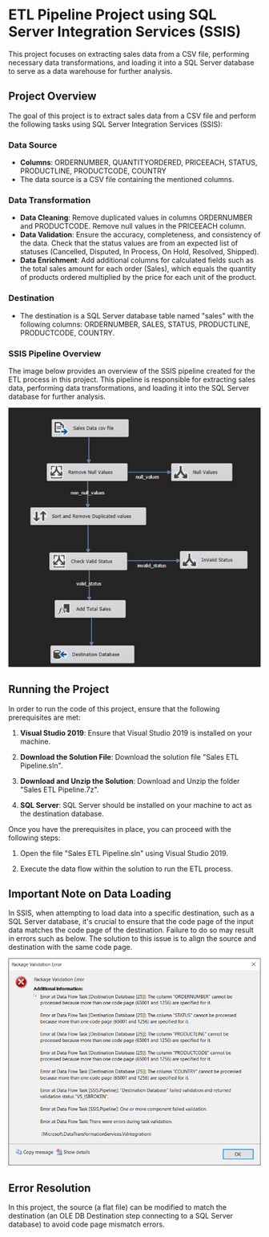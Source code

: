# ETL Pipeline Project using SQL Server Integration Services (SSIS)

This project focuses on extracting sales data from a CSV file, performing necessary data transformations, and loading it into a SQL Server database to serve as a data warehouse for further analysis.

## Project Overview

The goal of this project is to extract sales data from a CSV file and perform the following tasks using SQL Server Integration Services (SSIS):

### Data Source
- **Columns**: ORDERNUMBER, QUANTITYORDERED, PRICEEACH, STATUS, PRODUCTLINE, PRODUCTCODE, COUNTRY
- The data source is a CSV file containing the mentioned columns.

### Data Transformation
- **Data Cleaning**: Remove duplicated values in columns ORDERNUMBER and PRODUCTCODE. Remove null values in the PRICEEACH column.
- **Data Validation**: Ensure the accuracy, completeness, and consistency of the data. Check that the status values are from an expected list of statuses (Cancelled, Disputed, In Process, On Hold, Resolved, Shipped).
- **Data Enrichment**: Add additional columns for calculated fields such as the total sales amount for each order (Sales), which equals the quantity of products ordered multiplied by the price for each unit of the product.

### Destination
- The destination is a SQL Server database table named "sales" with the following columns: ORDERNUMBER, SALES, STATUS, PRODUCTLINE, PRODUCTCODE, COUNTRY.

### SSIS Pipeline Overview

The image below provides an overview of the SSIS pipeline created for the ETL process in this project. This pipeline is responsible for extracting sales data, performing data transformations, and loading it into the SQL Server database for further analysis.

![SSIS Pipeline](Images/ETL_Pipeline.png)

## Running the Project

In order to run the code of this project, ensure that the following prerequisites are met:

1. **Visual Studio 2019**: Ensure that Visual Studio 2019 is installed on your machine.

2. **Download the Solution File**: Download the solution file "Sales ETL Pipeline.sln".

3. **Download and Unzip the Solution**: Download and Unzip the folder "Sales ETL Pipeline.7z".

4. **SQL Server**: SQL Server should be installed on your machine to act as the destination database.

Once you have the prerequisites in place, you can proceed with the following steps:

1. Open the file "Sales ETL Pipeline.sln" using Visual Studio 2019.

2. Execute the data flow within the solution to run the ETL process.

## Important Note on Data Loading
In SSIS, when attempting to load data into a specific destination, such as a SQL Server database, it's crucial to ensure that the code page of the input data matches the code page of the destination. Failure to do so may result in errors such as below. The solution to this issue is to align the source and destination with the same code page.

![Code Page Error](Images/Code_Page_Error.png)

## Error Resolution
In this project, the source (a flat file) can be modified to match the destination (an OLE DB Destination step connecting to a SQL Server database) to avoid code page mismatch errors.
